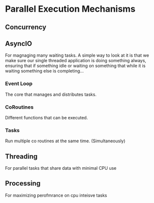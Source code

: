 # Parallel Execution Mechanisms

## Concurrency

## AsyncIO

For magnaging many waiting tasks.
A simple way to look at it is that we make sure our single threaded application is doing something always, ensuring that if something idle or waiting on something that while it is waiting something else is completing...

### Event Loop

The core that manages and distributes tasks.

### CoRoutines

Different functions that can be executed.

### Tasks

Run multiple co routines at the same time. (Simultaneously)

## Threading

For parallel tasks that share data with minimal CPU use

## Processing

For maximizing perofmrance on cpu inteisve tasks
